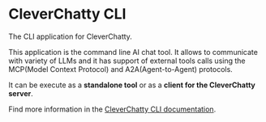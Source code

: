 # CleverChatty CLI

The CLI application for CleverChatty.

This application is the command line AI chat tool. It allows to communicate with variety of LLMs and it has support of external tools calls using the MCP(Model Context Protocol) and A2A(Agent-to-Agent) protocols.

It can be execute as a **standalone tool** or as a **client for the CleverChatty server**.

Find more information in the [CleverChatty CLI documentation](docs/Cli.md).